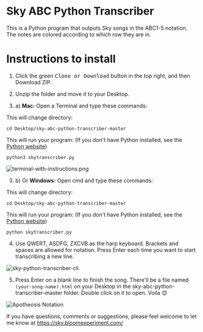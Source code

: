 # Sky ABC Python Transcriber

This is a Python program that outputs Sky songs in the ABC1-5 notation. The notes are colored according to which row they are in.

# Instructions to install

1. Click the green <kbd>Clone or Download</kbd> button in the top right, and then Download ZIP.


2. Unzip the folder and move it to your Desktop.

3. a) **Mac:** Open a Terminal and type these commands:

This will change directory:
```
cd Desktop/sky-abc-python-transcriber-master
```

This will run your program: (If you don't have Python installed, see the [Python website](https://python.org))
```
python3 skytranscriber.py
```

![terminal-with-instructions.png](https://github.com/t1-tracey/sky-abc-python-transcriber/blob/master/images/terminal-with-instructions.png)

3. b) Or **Windows:** Open cmd and type these commands:

This will change directory:
```
cd Desktop/sky-abc-python-transcriber-master
```

This will run your program: (If you don't have Python installed, see the [Python website](https://python.org))
```
python skytranscriber.py
```

4. Use QWERT, ASDFG, ZXCVB as the harp keyboard. Brackets and spaces are allowed for notation. Press Enter each time you want to start transcribing a new line.

![sky-python-transcriber-cli](https://github.com/t1-tracey/sky-abc-python-transcriber/blob/master/images/sky-python-transcriber-cli.png)

5. Press Enter on a blank line to finish the song. There'll be a file named `(your-song-name).html` on your Desktop in the sky-abc-python-transcriber-master folder. Double click on it to open. Voila :blush:

![Apotheosis Notation](https://github.com/t1-tracey/sky-abc-python-transcriber/blob/master/images/Apotheosis-intro-notation.png)

If you have questions, comments or suggestions, please feel welcome to let me know at https://sky.bloomexperiment.com/
